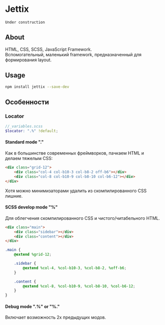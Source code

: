 # Jettix

    Under construction

## About

HTML, CSS, SCSS, JavaScript Framework.\
Вспомогательный, маленький framework, предназначенный для формирования layout.

## Usage

```sh
npm install jettix --save-dev
```

## Особенности

### Locator

```scss
//_variables.scss
$locator: ".%" !default;
```

#### Standard mode "."

Как в большинстве современных фреймворков, пачкаем HTML и делаем тяжелым CSS:

```html
<div class="grid-12">
    <div class="col-4 col-b10-3 col-b8-2 off-b6"></div>
    <div class="col-8 col-b10-9 col-b8-10 col-b6-12"></div>
</div>
```

Хотя можно минимизаторами удалить из скомпилированного CSS лишние.

#### SCSS develop mode "%"

Для облегчения скомпилированного CSS и чистого/читабельного HTML.

```html
<div class="main">
    <div class="sidebar"></div>
    <div class="content"></div>
</div>
```

```scss
.main {
    @extend %grid-12;

    .sidebar {
        @extend %col-4, %col-b10-3, %col-b8-2, %off-b6;
    }

    .content {
        @extend %col-8, %col-b10-9, %col-b8-10, %col-b6-12;
    }
}
```

#### Debug mode ".%" or "%."

Включает возможность 2х предыдущих модов.
